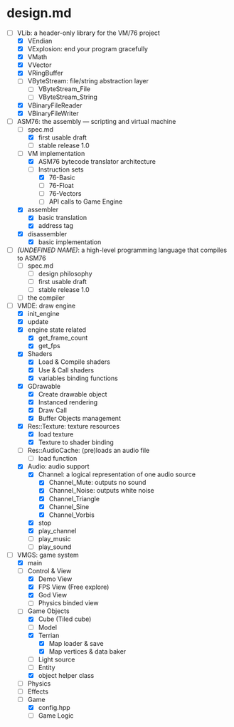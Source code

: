 design.md
=========

- [ ] VLib: a header-only library for the VM/76 project
	- [x] VEndian
	- [x] VExplosion: end your program gracefully
	- [x] VMath
	- [x] VVector
	- [x] VRingBuffer
	- [ ] VByteStream: file/string abstraction layer
		- [ ] VByteStream_File
		- [ ] VByteStream_String
	- [x] VBinaryFileReader
	- [x] VBinaryFileWriter
- [ ] ASM76: the assembly — scripting and virtual machine
	- [ ] spec.md
		- [x] first usable draft
		- [ ] stable release 1.0
	- [ ] VM implementation
 		- [x] ASM76 bytecode translator architecture
		- [ ] Instruction sets
			- [x] 76-Basic
			- [ ] 76-Float
			- [ ] 76-Vectors
			- [ ] API calls to Game Engine
	- [x] assembler
		- [x] basic translation
		- [x] address tag
	- [x] disassembler
		- [x] basic implementation
- [ ] *(UNDEFINED NAME)*: a high-level programming language that compiles to ASM76
	- [ ] spec.md
		- [ ] design philosophy
		- [ ] first usable draft
		- [ ] stable release 1.0
	- [ ] the compiler
- [ ] VMDE: draw engine
	- [x] init_engine
	- [x] update
	- [x] engine state related
		- [x] get_frame_count
		- [x] get_fps
	- [x] Shaders
		- [x] Load & Compile shaders
		- [x] Use & Call shaders
		- [x] variables binding functions
	- [x] GDrawable
		- [x] Create drawable object
		- [x] Instanced rendering
		- [x] Draw Call
		- [x] Buffer Objects management
	- [x] Res::Texture: texture resources
		- [x] load texture
		- [x] Texture to shader binding
	- [ ] Res::AudioCache: (pre)loads an audio file
		- [ ] load function
	- [x] Audio: audio support
		- [x] Channel: a logical representation of one audio source
			- [x] Channel_Mute: outputs no sound
			- [x] Channel_Noise: outputs white noise
			- [x] Channel_Triangle
			- [x] Channel_Sine
			- [x] Channel_Vorbis
		- [x] stop
		- [x] play_channel
		- [ ] play_music
		- [ ] play_sound
- [ ] VMGS: game system
	- [x] main
	- [ ] Control & View
		- [x] Demo View
		- [x] FPS View (Free explore)
		- [x] God View
		- [ ] Physics binded view
	- [ ] Game Objects
		- [x] Cube (Tiled cube)
		- [ ] Model
		- [x] Terrian
 			- [x] Map loader & save
 			- [x] Map vertices & data baker
		- [ ] Light source
		- [ ] Entity
		- [x] object helper class
	- [ ] Physics
	- [ ] Effects
	- [ ] Game
		- [x] config.hpp
		- [ ] Game Logic
